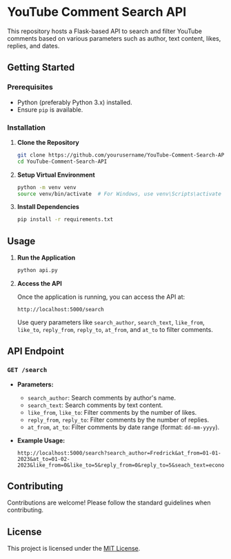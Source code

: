 # YouTube Comment Search API

This repository hosts a Flask-based API to search and filter YouTube comments based on various parameters such as author, text content, likes, replies, and dates.

## Getting Started

### Prerequisites

- Python (preferably Python 3.x) installed.
- Ensure `pip` is available.

### Installation

1. **Clone the Repository**

   ```bash
   git clone https://github.com/yourusername/YouTube-Comment-Search-API.git
   cd YouTube-Comment-Search-API
   ```

2. **Setup Virtual Environment**

   ```bash
   python -m venv venv
   source venv/bin/activate  # For Windows, use venv\Scripts\activate
   ```

3. **Install Dependencies**

   ```bash
   pip install -r requirements.txt
   ```

## Usage

1. **Run the Application**

   ```bash
   python api.py
   ```

2. **Access the API**

   Once the application is running, you can access the API at:

   ```
   http://localhost:5000/search
   ```

   Use query parameters like `search_author`, `search_text`, `like_from`, `like_to`, `reply_from`, `reply_to`, `at_from`, and `at_to` to filter comments.

## API Endpoint

### `GET /search`

- **Parameters:**

  - `search_author`: Search comments by author's name.
  - `search_text`: Search comments by text content.
  - `like_from`, `like_to`: Filter comments by the number of likes.
  - `reply_from`, `reply_to`: Filter comments by the number of replies.
  - `at_from`, `at_to`: Filter comments by date range (format: `dd-mm-yyyy`).

- **Example Usage:**

  ```
  http://localhost:5000/search?search_author=Fredrick&at_from=01-01-2023&at_to=01-02-2023&like_from=0&like_to=5&reply_from=0&reply_to=5&seach_text=economic
  ```

## Contributing

Contributions are welcome! Please follow the standard guidelines when contributing.

## License

This project is licensed under the [MIT License](LICENSE).
